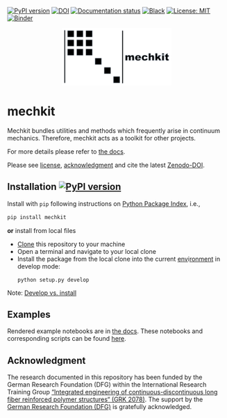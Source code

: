 [![PyPI version](https://badge.fury.io/py/mechkit.svg)][url_pypi_mechkit]
[![DOI](https://zenodo.org/badge/DOI/10.5281/zenodo.3898703.svg)][url_latest_doi]
[![Documentation status](https://readthedocs.org/projects/mechkit/badge/?version=latest)][url_read_the_docs_latext]
[![Black](https://img.shields.io/badge/code%20style-black-000000.svg)](https://github.com/psf/black)
[![License: MIT](https://img.shields.io/badge/License-MIT-yellow.svg)](LICENSE)
[![Binder](https://mybinder.org/badge_logo.svg)](https://mybinder.org/v2/gh/JulianKarlBauer/mechkit/HEAD)

<p align="center">
  <a href="https://github.com/JulianKarlBauer/mechkit/blob/67f1b61afbcac739a0bf61801a81d9a9028abb56/logo/logo.png">
  <img alt="mechkit" src="docs/source/images/logo/logo.png" width="50%">
  </a>
</p>

# mechkit

Mechkit bundles utilities and methods which frequently arise in continuum mechanics.
Therefore, mechkit acts as a toolkit for other projects.

For more details please refer to [the docs][url_read_the_docs_latext].  

Please see [license][url_license],
[acknowledgment](#acknowledgment)
and cite the latest [Zenodo-DOI][url_latest_doi].


## Installation [![PyPI version](https://badge.fury.io/py/mechkit.svg)][url_pypi_mechkit]

Install with `pip` following instructions on [Python Package Index][url_pypi_mechkit], i.e.,

```bash
pip install mechkit
```

**or** install from local files

- [Clone][url_how_to_clone] this repository to your machine
- Open a terminal and navigate to your local clone
- Install the package from the local clone into the current [env][url_env_python]i[ronment][url_env_conda] in develop mode:
	```shell
	python setup.py develop
	```

Note: [Develop vs. install](https://stackoverflow.com/a/19048754/8935243)

## Examples

Rendered example notebooks are in [the docs][url_read_the_docs_latext].
These notebooks and corresponding scripts can be found [here](docs/source/notebooks).

## Acknowledgment

The research documented in this repository has been funded by the German Research Foundation (DFG) within the
International Research Training Group [“Integrated engineering of continuous-discontinuous long fiber reinforced polymer structures“ (GRK 2078)][grk_website].
The support by the [German Research Foundation (DFG)][dfg_website] is gratefully acknowledged.

[grk_website]: https://www.grk2078.kit.edu/
[dfg_website]: https://www.dfg.de/

[url_license]: LICENSE
[url_latest_doi]: https://doi.org/10.5281/zenodo.3898703
[url_how_to_clone]: https://docs.github.com/en/repositories/creating-and-managing-repositories/cloning-a-repository

[url_env_python]: https://docs.python.org/3/tutorial/venv.html
[url_env_conda]: https://docs.conda.io/projects/conda/en/latest/user-guide/tasks/manage-environments.html

[url_read_the_docs_latext]: http://mechkit.readthedocs.io/?badge=latest
[url_pypi_mechkit]: https://pypi.org/project/mechkit/





